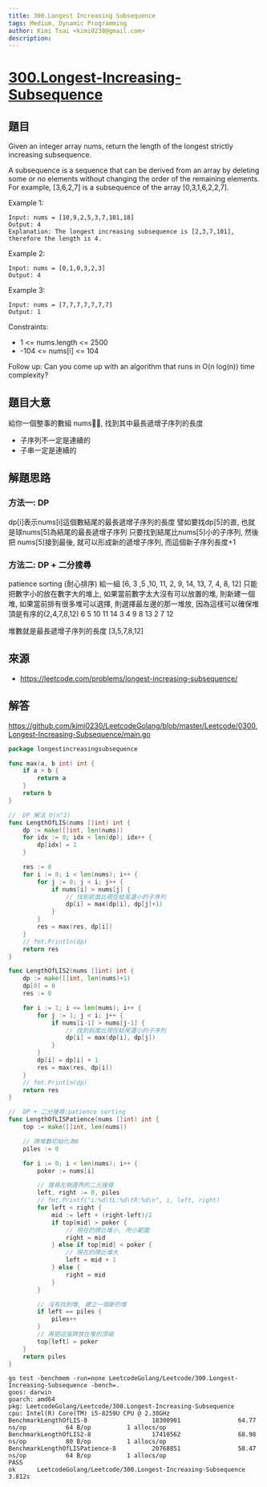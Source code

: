 ```yaml
---
title: 300.Longest Increasing Subsequence
tags: Medium, Dynamic Programming
author: Kimi Tsai <kimi0230@gmail.com>
description:
---
```

# [300.Longest-Increasing-Subsequence](https://leetcode.com/problems/longest-increasing-subsequence/)

## 題目

Given an integer array nums, return the length of the longest strictly increasing subsequence.

A subsequence is a sequence that can be derived from an array by deleting some or no elements without changing the order of the remaining elements. For example, [3,6,2,7] is a subsequence of the array [0,3,1,6,2,2,7].

Example 1:
```
Input: nums = [10,9,2,5,3,7,101,18]
Output: 4
Explanation: The longest increasing subsequence is [2,3,7,101], therefore the length is 4.
```

Example 2:
```
Input: nums = [0,1,0,3,2,3]
Output: 4
```

Example 3:
```
Input: nums = [7,7,7,7,7,7,7]
Output: 1
 ```

Constraints:

* 1 <= nums.length <= 2500
* -104 <= nums[i] <= 104
 

Follow up: Can you come up with an algorithm that runs in O(n log(n)) time complexity?

## 題目大意
給你一個整事的數組 nums, 找到其中最長遞增子序列的長度
* 子序列不一定是連續的
* 子串一定是連續的

## 解題思路
### 方法一: DP
dp[i]表示nums[i]這個數結尾的最長遞增子序列的長度
譬如要找dp[5]的直, 也就是球nums[5]為結尾的最長遞增子序列
只要找到結尾比nums[5]小的子序列, 然後把 nums[5]接到最後,
就可以形成新的遞增子序列, 而這個新子序列長度+1

### 方法二: DP + 二分搜尋
patience sorting (耐心排序)
給一組 [6, 3 ,5 ,10, 11, 2, 9, 14, 13, 7, 4, 8, 12]
只能把數字小的放在數字大的堆上, 
如果當前數字太大沒有可以放置的堆, 則新建一個堆, 
如果當前排有很多堆可以選擇, 則選擇最左邊的那一堆放, 因為這樣可以確保堆頂是有序的(2,4,7,8,12)
6   5   10  11  14
3   4   9   8   13
2       7       12

堆數就是最長遞增子序列的長度
[3,5,7,8,12]

## 來源
* https://leetcode.com/problems/longest-increasing-subsequence/
  
## 解答
https://github.com/kimi0230/LeetcodeGolang/blob/master/Leetcode/0300.Longest-Increasing-Subsequence/main.go

```go
package longestincreasingsubsequence

func max(a, b int) int {
	if a > b {
		return a
	}
	return b
}

//  DP 解法 O(n^2)
func LengthOfLIS(nums []int) int {
	dp := make([]int, len(nums))
	for idx := 0; idx < len(dp); idx++ {
		dp[idx] = 1
	}

	res := 0
	for i := 0; i < len(nums); i++ {
		for j := 0; j < i; j++ {
			if nums[i] > nums[j] {
				// 找到前面比現在結尾還小的子序列
				dp[i] = max(dp[i], dp[j]+1)
			}
		}
		res = max(res, dp[i])
	}
	// fmt.Println(dp)
	return res
}

func LengthOfLIS2(nums []int) int {
	dp := make([]int, len(nums)+1)
	dp[0] = 0
	res := 0

	for i := 1; i <= len(nums); i++ {
		for j := 1; j < i; j++ {
			if nums[i-1] > nums[j-1] {
				// 找到前面比現在結尾還小的子序列
				dp[i] = max(dp[i], dp[j])
			}
		}
		dp[i] = dp[i] + 1
		res = max(res, dp[i])
	}
	// fmt.Println(dp)
	return res
}

//  DP + 二分搜尋:patience sorting
func LengthOfLISPatience(nums []int) int {
	top := make([]int, len(nums))

	// 牌堆數初始化為0
	piles := 0

	for i := 0; i < len(nums); i++ {
		poker := nums[i]

		// 搜尋左側邊界的二元搜尋
		left, right := 0, piles
		// fmt.Printf("i:%d\tL:%d\tR:%d\n", i, left, right)
		for left < right {
			mid := left + (right-left)/2
			if top[mid] > poker {
				// 現在的牌比堆小, 所小範圍
				right = mid
			} else if top[mid] < poker {
				// 現在的牌比堆大
				left = mid + 1
			} else {
				right = mid
			}
		}

		// 沒有找到堆, 建立一個新的堆
		if left == piles {
			piles++
		}
		// 再把這張牌放在堆的頂端
		top[left] = poker
	}
	return piles
}
```

```
go test -benchmem -run=none LeetcodeGolang/Leetcode/300.Longest-Increasing-Subsequence -bench=.
goos: darwin
goarch: amd64
pkg: LeetcodeGolang/Leetcode/300.Longest-Increasing-Subsequence
cpu: Intel(R) Core(TM) i5-8259U CPU @ 2.30GHz
BenchmarkLengthOfLIS-8                  18300901                64.77 ns/op           64 B/op          1 allocs/op
BenchmarkLengthOfLIS2-8                 17410562                68.98 ns/op           80 B/op          1 allocs/op
BenchmarkLengthOfLISPatience-8          20768851                58.47 ns/op           64 B/op          1 allocs/op
PASS
ok      LeetcodeGolang/Leetcode/300.Longest-Increasing-Subsequence      3.812s
```